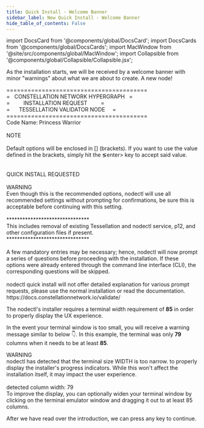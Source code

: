 ```yaml
---
title: Quick Install - Welcome Banner
sidebar_label: New Quick Install - Welcome Banner 
hide_table_of_contents: False
---
```

<intro-end />

import DocsCard from '@components/global/DocsCard';
import DocsCards from '@components/global/DocsCards';
import MacWindow from '@site/src/components/global/MacWindow';
import Collapsible from '@components/global/Collapsible/Collapsible.jsx';

<head>
  <title>Constellation Network Automation with nodectl</title>
  <meta
    name="description"
    content="nodectl new quick installation"
  />
</head>

As the installation starts, we will be received by a welcome banner with minor "warnings" about what we are about to create.  A new node!

<MacWindow>
 ========================================<br />
 =&nbsp;&nbsp;&nbsp;CONSTELLATION NETWORK HYPERGRAPH&nbsp;&nbsp;&nbsp;=<br />
 =&nbsp;&nbsp;&nbsp;&nbsp;&nbsp;&nbsp;&nbsp;&nbsp;&nbsp;INSTALLATION REQUEST        &nbsp;&nbsp;&nbsp;&nbsp;&nbsp;&nbsp;&nbsp;&nbsp;=<br />
 =&nbsp;&nbsp;&nbsp;&nbsp;&nbsp;&nbsp;TESSELLATION VALIDATOR NODE&nbsp;&nbsp;&nbsp;&nbsp;&nbsp;=<br />
 ========================================<br />
 Code Name: Princess Warrior<br />
<br />
  NOTE <br />
<br />
  Default options will be enclosed in [] (brackets).
  If you want to use the value defined in the brackets, simply hit
  the &lg;enter&gt; key to accept said value.<br />
<br />
<br />                                                                      
   QUICK INSTALL REQUESTED<br />
   <br />
   WARNING <br />   
  Even though this is the recommended options, nodectl will use all          
  recommended settings without prompting for confirmations, be sure this is  
  acceptable before continuing with this setting.<br />
<br />                               
  *******************************<br />
  This includes removal of existing Tessellation and nodectl service,        
  p12, and other configuration files if present.<br />
  *******************************<br />
  <br />
  A few mandatory entries may be necessary; hence, nodectl will now
  prompt a series of questions before proceeding with the
  installation. If these options were already entered through the
  command line interface (CLI), the corresponding questions will be
  skipped.<br />
<br />
  nodectl quick install will not offer detailed
  explanation for various prompt requests, please use the normal
  installation or read the documentation.<br />
  https://docs.constellationnetwork.io/validate/<br />
</MacWindow>

<Collapsible title="Extra Width Warning">
<p>
The nodectl's installer requires a terminal width requirement of <b>85</b> in order to properly display the UX experience.
</p>
<p>
In the event your terminal window is too small, you will receive a warning message similar to below 👇.  In this example, the terminal was only <b>79</b> columns when it needs to be at least <b>85</b>.
</p>

<MacWindow>
  WARNING<br /> 
  nodectl has detected that the terminal size WIDTH is too narrow.
  to properly display the installer's progress indicators. While
  this won't affect the installation itself, it may impact the user
  experience.<br />
<br />
  detected column width: 79<br />
  To improve the display, you can optionally widen your terminal window
  by clicking on the terminal emulator window and dragging it out to at
  least 85 columns.<br />
</MacWindow>  
</Collapsible>

After we have read over the introduction, we can press any key to continue.